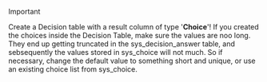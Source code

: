 > [!IMPORTANT]
> Create a Decision table with a result column of type '**Choice**'!
> If you created the choices inside the Decision Table, make sure the values are noo long. They end up getting truncated in the sys_decision_answer table, and sebsequently the values stored in sys_choice will not much. So if necessary, change the default value to something short and unique, or use an existing choice list from sys_choice.

